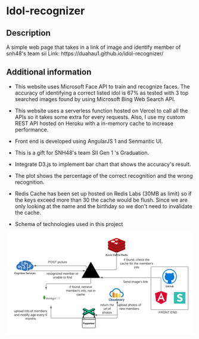 <h1>Idol-recognizer</h1>

<h2> Description </h2>
A simple web page that takes in a link of image and identify member of snh48's team sii
Link: https://duahau1.github.io/idol-recognizer/

<h2>Additional information</h2>

* This website uses Microsoft Face API to train and recognize faces. The accuracy of identifying a correct listed idol is 67% as tested with 3 top searched images found by using Microsoft Bing Web Search API.
* This website uses a serverless function hosted on Vercel to call all the APIs so it takes some extra for every requests. Also, I use my custom REST API hosted on Heroku with a in-memory cache to increase performance.
* Front end is developed using AngularJS 1 and Senmantic UI.
* This is a gift for SNH48's team SII Gen 1 's Graduation.
* Integrate D3.js to implement bar chart that shows the accuracy's result. 
* The plot shows the percentage of the correct recognition and the wrong recognition.
* Redis Cache has been set up hosted on Redis Labs (30MB as limit) so if the keys exceed more than 30 the cache would be flush. Since we are only looking at the name and the birthday so we don't need to invalidate the cache.

* Schema of technologies used in this project
<img src="./Blank Diagram.png" />
